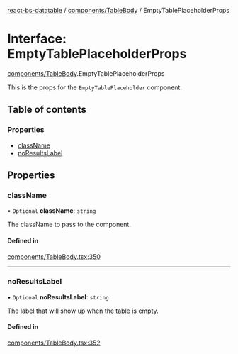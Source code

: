 [react-bs-datatable](../README.md) / [components/TableBody](../modules/components_TableBody.md) / EmptyTablePlaceholderProps

# Interface: EmptyTablePlaceholderProps

[components/TableBody](../modules/components_TableBody.md).EmptyTablePlaceholderProps

This is the props for the `EmptyTablePlaceholder` component.

## Table of contents

### Properties

- [className](components_TableBody.EmptyTablePlaceholderProps.md#classname)
- [noResultsLabel](components_TableBody.EmptyTablePlaceholderProps.md#noresultslabel)

## Properties

### className

• `Optional` **className**: `string`

The className to pass to the component.

#### Defined in

[components/TableBody.tsx:350](https://github.com/imballinst/react-bs-datatable/blob/master/src/components/TableBody.tsx#L350)

___

### noResultsLabel

• `Optional` **noResultsLabel**: `string`

The label that will show up when the table is empty.

#### Defined in

[components/TableBody.tsx:352](https://github.com/imballinst/react-bs-datatable/blob/master/src/components/TableBody.tsx#L352)
